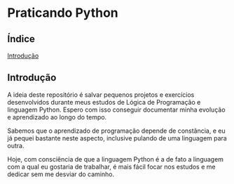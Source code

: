 # Praticando Python

## Índice
[Introdução](#1-introdução)

## Introdução

A ideia deste repositório é salvar pequenos projetos e exercícios desenvolvidos durante meus estudos de Lógica de Programação e linguagem Python. Espero com isso conseguir documentar minha evolução e aprendizado ao longo do tempo.

Sabemos que o aprendizado de programação depende de constância, e eu já pequei bastante neste aspecto, inclusive pulando de uma linguagem para outra.

Hoje, com consciência de que a linguagem Python é a de fato a linguagem com a qual eu gostaria de trabalhar, é mais fácil focar nos estudos e me dedicar sem me desviar do caminho.



